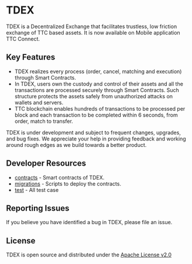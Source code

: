 # TDEX

TDEX is a Decentralized Exchange that facilitates trustless, low friction exchange of TTC based assets. It is now available on Mobile application TTC Connect.

## Key Features
	
- TDEX realizes every process (order, cancel, matching and execution) through Smart Contracts.
- In TDEX, users own the custody and control of their assets and all the transactions are processed securely through Smart Contracts. Such structure protects the assets safely from unauthorized attacks on wallets and servers.
- TTC blockchain enables hundreds of transactions to be processed per block and each transaction to be completed within 6 seconds, from order, match to transfer.


TDEX is under development and subject to frequent changes, upgrades, and bug fixes. We appreciate your help in providing feedback and working around rough edges as we build towards a better product.

## Developer Resources
* [contracts](https://github.com/TTCECO/TDEX/blob/master/contracts) - Smart contracts of TDEX. 
* [migrations](https://github.com/TTCECO/TDEX/blob/master/migrations) - Scripts to deploy the contracts. 
* [test](https://github.com/TTCECO/TDEX/blob/master/test) - All test case 

## Reporting Issues

If you believe you have identified a bug in TDEX, please file an issue.

## License

TDEX is open source and distributed under the [Apache License v2.0](https://github.com/TTCECO/TDEX/blob/master/LICENSE)
